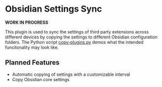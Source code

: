 # Obsidian Settings Sync

**WORK IN PROGRESS**

This plugin is used to sync the settings of third party extensions across different devices
by copying the settings to different Obsidian configuration folders. The Python script [copy-plugins.py](copy-plugins.py) demos what the intended funcitonality may look like.

## Planned Features

-   Automatic copying of settings with a customizable interval
-   Copy Obsidian core settings
